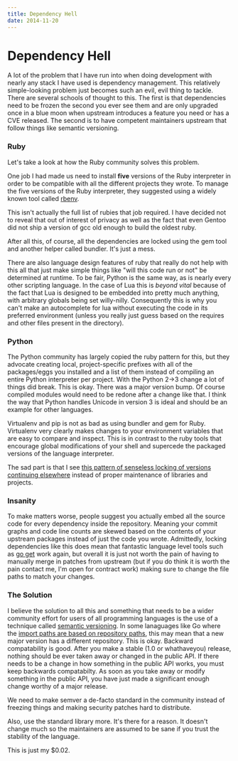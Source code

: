 ```yaml
---
title: Dependency Hell
date: 2014-11-20
---
```


Dependency Hell
===============

A lot of the problem that I have run into when doing development with
nearly any stack I have used is dependency management. This relatively
simple-looking problem just becomes such an evil, evil thing to tackle.
There are several schools of thought to this. The first is that
dependencies need to be frozen the second you ever see them and are only
upgraded once in a blue moon when upstream introduces a feature you need
or has a CVE released. The second is to have competent maintainers
upstream that follow things like semantic versioning.

### Ruby

Let's take a look at how the Ruby community solves this problem.

One job I had made us need to install **five** versions of the Ruby
interpreter in order to be compatible with all the different projects
they wrote. To manage the five versions of the Ruby interpreter, they
suggested using a widely known tool called
[rbenv](https://github.com/sstephenson/rbenv).

This isn't actually the full list of rubies that job required. I have
decided not to reveal that out of interest of privacy as well as the
fact that even Gentoo did not ship a version of gcc old enough to build
the oldest ruby.

After all this, of course, all the dependencies are locked using the gem
tool and another helper called bundler. It's just a mess.

There are also language design features of ruby that really do not help
with this all that just make simple things like "will this code run or
not" be determined at runtime. To be fair, Python is the same way, as is
nearly every other scripting language. In the case of Lua this is
*beyond vital* because of the fact that Lua is designed to be embedded
into pretty much anything, with arbitrary globals being set willy-nilly.
Consequently this is why you can't make an autocomplete for lua without
executing the code in its preferred environment (unless you really just
guess based on the requires and other files present in the directory).

### Python

The Python community has largely copied the ruby pattern for this, but
they advocate creating local, project-specific prefixes with all of the
packages/eggs you installed and a list of them instead of compiling an
entire Python interpreter per project. With the Python 2-\>3 change a
lot of things did break. This is okay. There was a major version bump.
Of course compiled modules would need to be redone after a change like
that. I think the way that Python handles Unicode in version 3 is ideal
and should be an example for other languages.

Virtualenv and pip is not as bad as using bundler and gem for Ruby.
Virtualenv very clearly makes changes to your environment variables that
are easy to compare and inspect. This is in contrast to the ruby tools
that encourage global modifications of your shell and supercede the
packaged versions of the language interpreter.

The sad part is that I see [this pattern of senseless locking of
versions continuing
elsewhere](https://github.com/tools/godep) instead of proper 
maintenance of libraries and projects.

### Insanity

To make matters worse, people suggest you actually embed all the source
code for every dependency inside the repository. Meaning your commit
graphs and code line counts are skewed based on the contents of your
upstream packages instead of just the code you wrote. Admittedly,
locking dependencies like this does mean that fantastic language level
tools such as [go
get](https://golang.org/cmd/go/#hdr-Download_and_install_packages_and_dependencies)
work again, but overall it is just not worth the pain
of having to manually merge in patches from upstream (but if you do
think it is worth the pain contact me, I'm open for contract work)
making sure to change the file paths to match your changes.

### The Solution

I believe the solution to all this and something that needs to be a
wider community effort for users of all programming languages is the use
of a technique called [semantic
versioning](http://semver.org/). In
some lanaguages like Go where the [import paths are based on repository
paths](https://golang.org/doc/code.html#PackagePaths), this may mean that 
a new major version has a different repository. This is okay. Backward
compatability is good. After you make a stable (1.0 or whathaveyou) 
release, nothing should be ever taken away or changed in the public API. 
If there needs to be a change in how something in the public API works, 
you must keep backwards compatabilty. As soon as you take away or modify 
something in the public API, you have just made a significant enough 
change worthy of a major release.

We need to make semver a de-facto standard in the community instead of
freezing things and making security patches hard to distribute.

Also, use the standard library more. It's there for a reason. It doesn't
change much so the maintainers are assumed to be sane if you trust the
stability of the language.

This is just my \$0.02.
